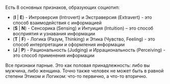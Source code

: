 Есть 8 основных признаков, образующих социотип:  
- (**I** | **E**) - Интроверсия (Intrоvert) и Экстраверсия (Extravert) - это способ взаимодействия с информацией  
- (**S** | **N**) - Сенсорика (Sensing) и Интуиция (Intuition) – это способ восприятия и узнавания информации  
- (**T** | **F**) - Логика (Разум, Thinking) и Этика (Чувство, Feeling) - это способ интерпретации и оформления информации  
- (**J** | **P**) - Рациональность (Judging) и Иррациональность (Perceiving) - это способ применения информации

Все признаки парные. Это как половая принадлежность: либо вы мужчина, либо женщина. Точно также человек не может быть в равной степени Этиком и Логиком: что-то первично, а что-то вторично.